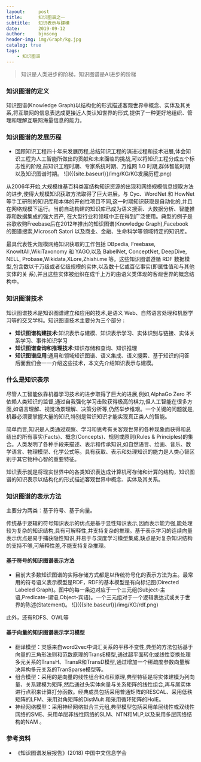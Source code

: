 ```yaml
---
layout:     post
title:      知识图谱之一
subtitle:   知识表示与建模
date:       2019-09-12
author:     bjmsong
header-img: img/Graph/kg.jpg
catalog: true
tags:
    - 知识图谱
---
```

>知识是人类进步的阶梯，知识图谱是AI进步的阶梯

### 知识图谱的定义
知识图谱(Knowledge Graph)以结构化的形式描述客观世界中概念、实体及其关系,将互联网的信息表达成更接近人类认知世界的形式,提供了一种更好地组织、管理和理解互联网海量信息的能力。

### 知识图谱的发展历程
<ul> 
<li markdown="1"> 
回顾知识工程四十年来发展历程,总结知识工程的演进过程和技术进展,体会知识工程为人工智能所做出的贡献和未来面临的挑战,可以将知识工程分成五个标志性的阶段,前知识工程时期、专家系统时期、万维网 1.0 时期,群体智能时期以及知识图谱时期。
![]({{site.baseurl}}/img/KG/KG发展历程.png) 
</li> 
</ul> 

从2006年开始,大规模维基百科类富结构知识资源的出现和网络规模信息提取方法的进步,使得大规模知识获取方法取得了巨大进展。与 Cyc、WordNet 和 HowNet 等手工研制的知识库和本体的开创性项目不同,这一时期知识获取是自动化的,并且在网络规模下运行。当前自动构建的知识库已成为语义搜索、大数据分析、智能推荐和数据集成的强大资产,
在大型行业和领域中正在得到广泛使用。典型的例子是谷歌收购Freebase后在2012年推出的知识图谱(Knowledge Graph),Facebook 的图谱搜索,Microsoft
Satori 以及商业、金融、生命科学等领域特定的知识库。

最具代表性大规模网络知识获取的工作包括 DBpedia, Freebase, KnowItAll,WikiTaxonomy 和 YAGO,以及 BabelNet, ConceptNet, DeepDive, NELL, Probase,Wikidata,XLore,Zhishi.me 等。这些知识图谱遵循 RDF 数据模型,包含数以千万级或者亿级规模的实体,以及数十亿或百亿事实(即属性值和与其他实体的关
系),并且这些实体被组织在成千上万的由语义类体现的客观世界的概念结构中。

### 知识图谱技术
知识图谱技术是知识图谱建立和应用的技术,是语义 Web、自然语言处理和机器学习等的交叉学科。知识图谱技术主要分为三个部分 : 
- **知识图谱构建技术**:知识表示与建模、知识表示学习、实体识别与链接、实体关系学习、事件知识学习
- **知识图谱查询和推理技术**:知识存储和查询、知识推理
- **知识图谱应用**:通用和领域知识图谱、语义集成、语义搜索、基于知识的问答
后面我们会一一介绍这些技术，本文先介绍知识表示与建模。

### 什么是知识表示
尽管人工智能依靠机器学习技术的进步取得了巨大的进展,例如,AlphaGo Zero 不依赖人类知识的监督,通过自我强化学习击败获得极高的棋力,但人工智能在很多方面,如语言理解、视觉场景理解、决策分析等,仍然举步维艰。一个关键的问题就是,机器必须要掌握大量的知识,特别是常识知识才能实现真正类人的智能。

简单而言,知识是人类通过观察、学习和思考有关客观世界的各种现象而获得和总结出的所有事实(Facts)、概念(Concepts)、规则或原则(Rules & Principles)的集合。人类发明了各种手段来描述、表示和传承知识,如自然语言、绘画、音乐、数学语言、物理模型、化学公式等。具有获取、表示和处理知识的能力是人类心智区别于其它物种心智的重要特征。

知识表示就是将现实世界中的各类知识表达成计算机可存储和计算的结构，知识图谱的知识表示以结构化的形式描述客观世界中概念、实体及其关系。

### 知识图谱的表示方法
主要分为两类：基于符号、基于向量。

传统基于逻辑的符号知识表示的优点是基于显性知识表示,因而表示能力强,能处理较为复杂的知识结构,具有可解释性,并支持复杂的推理。基于表示学习的连续向量表示优点是易于捕获隐性知识,并易于与深度学习模型集成,缺点是对复杂知识结构的支持不够,可解释性差,不能支持复杂推理。
#### 基于符号的知识图谱表示方法
<ul> 
<li markdown="1"> 
目前大多数知识图谱的实际存储方式都是以传统符号化的表示方法为主。最常用的符号语义表示模型是RDF，RDF的基本模型是有向标记图(Directed Labeled Graph)。图中的每一条边对应于一个三元组(Subject-主语,Predicate-谓语,Object-宾语)。一个三元组对于一个逻辑表达式或关于世界的陈述(Statement)。
![]({{site.baseurl}}/img/KG/rdf.png) 
</li> 
</ul> 
此外，还有RDFS、OWL等

#### 基于向量的知识图谱表示学习模型
- 翻译模型：灵感来自word2vec中词汇关系的平移不变性,典型的方法包括基于向量的三角形法则和范数原理的TransE模型,通过超平面转化或线性变换处理多元关系的TransH、TransR和TransD模型,通过增加一个稀疏度参数向量解决异构多元关系的TranSparse模型等。
- 组合模型：采用的是向量的线性组合和点积原理,典型特征是将实体建模为列向量、关系建模为矩阵,然后通过头实体向量与关系矩阵的线性组合,再与尾实体进行点积来计算打分函数。经典成员包括采用普通矩阵的RESCAL、采用低秩矩阵的LFM、采用对角矩阵的DistMult 和采用循环矩阵的HolE。
- 神经网络模型：采用神经网络拟合三元组,典型模型包括采用单层线性或双线性网络的SME、采用单层非线性网络的SLM、NTN和MLP,以及采用多层网络结构的NAM 。


### 参考资料
- 《知识图谱发展报告》(2018) 中国中文信息学会
